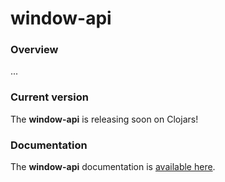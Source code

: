 
# window-api

### Overview
...

### Current version
The <strong>window-api</strong> is releasing soon on Clojars!

### Documentation
The <strong>window-api</strong> documentation is [available here](documentation/COVER.md).

